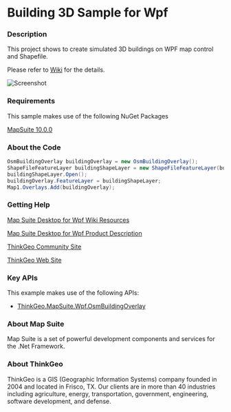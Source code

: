 # Building 3D Sample for Wpf

### Description
This project shows to create simulated 3D buildings on WPF map control and Shapefile.

Please refer to [Wiki](http://wiki.thinkgeo.com/wiki/map_suite_desktop_for_wpf) for the details.

![Screenshot](https://gitlab.com/thinkgeo/public/thinkgeo-desktop-maps/-/raw/support/v10/samples/wpf/Building3DSample/Screenshot.gif)

### Requirements
This sample makes use of the following NuGet Packages

[MapSuite 10.0.0](https://www.nuget.org/packages?q=ThinkGeo)

### About the Code
```csharp
OsmBuildingOverlay buildingOverlay = new OsmBuildingOverlay();
ShapeFileFeatureLayer buildingShapeLayer = new ShapeFileFeatureLayer(buildingFilePath);
buildingShapeLayer.Open();
buildingOverlay.FeatureLayer = buildingShapeLayer;
Map1.Overlays.Add(buildingOverlay);
```
### Getting Help

[Map Suite Desktop for Wpf Wiki Resources](http://wiki.thinkgeo.com/wiki/map_suite_desktop_for_wpf)

[Map Suite Desktop for Wpf Product Description](https://thinkgeo.com/ui-controls#desktop-platforms)

[ThinkGeo Community Site](http://community.thinkgeo.com/)

[ThinkGeo Web Site](http://www.thinkgeo.com)

### Key APIs
This example makes use of the following APIs:

- [ThinkGeo.MapSuite.Wpf.OsmBuildingOverlay](http://wiki.thinkgeo.com/wiki/api/ThinkGeo.MapSuite.Wpf.OsmBuildingOverlay)

### About Map Suite
Map Suite is a set of powerful development components and services for the .Net Framework.

### About ThinkGeo
ThinkGeo is a GIS (Geographic Information Systems) company founded in 2004 and located in Frisco, TX. Our clients are in more than 40 industries including agriculture, energy, transportation, government, engineering, software development, and defense.


